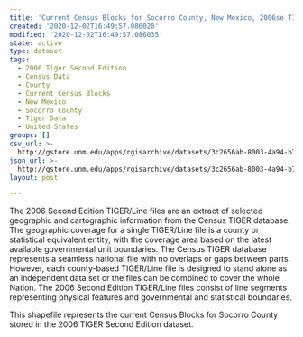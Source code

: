 ```yaml
---
title: 'Current Census Blocks for Socorro County, New Mexico, 2006se TIGER'
created: '2020-12-02T16:49:57.086028'
modified: '2020-12-02T16:49:57.086035'
state: active
type: dataset
tags:
  - 2006 Tiger Second Edition
  - Census Data
  - County
  - Current Census Blocks
  - New Mexico
  - Socorro County
  - Tiger Data
  - United States
groups: []
csv_url: >-
  http://gstore.unm.edu/apps/rgisarchive/datasets/3c2656ab-8003-4a94-b799-41f92f1a811b/tgr2006se_soco_blkcu.derived.csv
json_url: >-
  http://gstore.unm.edu/apps/rgisarchive/datasets/3c2656ab-8003-4a94-b799-41f92f1a811b/tgr2006se_soco_blkcu.derived.json
layout: post

---
```

The 2006 Second Edition TIGER/Line files are an extract of selected geographic and cartographic information from the Census TIGER database.  The geographic coverage for a single TIGER/Line file is a county or statistical equivalent entity, with the coverage area based on the latest available governmental unit boundaries. The Census TIGER database represents a seamless national file with no overlaps or gaps between parts.  However, each county-based TIGER/Line file is designed to stand alone as an independent data set or the files can be combined to cover the whole Nation.  The 2006 Second Edition  TIGER/Line files consist of line segments representing physical features and governmental and statistical boundaries.  

This shapefile represents the current Census Blocks for Socorro County stored in the 2006 TIGER Second Edition dataset.
